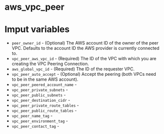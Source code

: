 # aws_vpc_peer











# Imput variables
- `peer_owner_id` - (Optional) The AWS account ID of the owner of the peer VPC. Defaults to the account ID the AWS provider is currently connected to.
- `vpc_peer_aws_vpc_id` - (Required) The ID of the VPC with which you are creating the VPC Peering Connection.
- `aws_global_vpc_id` - (Required) The ID of the requester VPC.
- `vpc_peer_auto_accept` - (Optional) Accept the peering (both VPCs need to be in the same AWS account).
- `vpc_peer_peered_account_name` -
- `vpc_peer_private_subnets` -
- `vpc_peer_public_subnets` -
- `vpc_peer_destination_cidr` -
- `vpc_peer_private_route_tables` -
- `vpc_peer_public_route_tables` -
- `vpc_peer_name_tag` -
- `vpc_peer_environment_tag` -
- `vpc_peer_contact_tag` -

